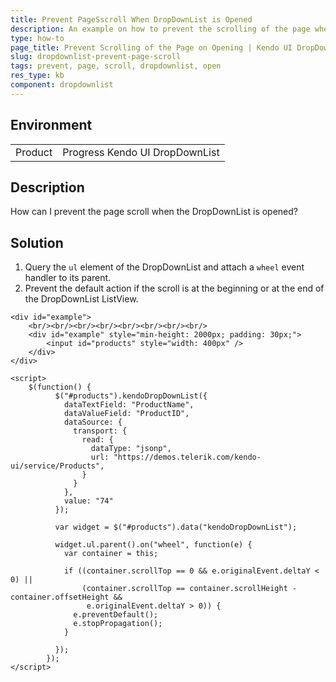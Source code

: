 ```yaml
---
title: Prevent PageSscroll When DropDownList is Opened
description: An example on how to prevent the scrolling of the page when the Kendo UI DropDownList is opened.
type: how-to
page_title: Prevent Scrolling of the Page on Opening | Kendo UI DropDownList for jQuery
slug: dropdownlist-prevent-page-scroll
tags: prevent, page, scroll, dropdownlist, open
res_type: kb
component: dropdownlist
---
```


## Environment

<table>
 <tr>
  <td>Product</td>
  <td>Progress Kendo UI DropDownList</td>
 </tr>
</table>

## Description

How can I prevent the page scroll when the DropDownList is opened?

## Solution

1. Query the `ul` element of the DropDownList and attach a `wheel` event handler to its parent.
1. Prevent the default action if the scroll is at the beginning or at the end of the DropDownList ListView.

```dojo
<div id="example">
    <br/><br/><br/><br/><br/><br/><br/><br/>
    <div id="example" style="min-height: 2000px; padding: 30px;">
        <input id="products" style="width: 400px" />
    </div>
</div>

<script>
    $(function() {
          $("#products").kendoDropDownList({
            dataTextField: "ProductName",
            dataValueField: "ProductID",
            dataSource: {
              transport: {
                read: {
                  dataType: "jsonp",
                  url: "https://demos.telerik.com/kendo-ui/service/Products",
                }
              }
            },
            value: "74"
          });

          var widget = $("#products").data("kendoDropDownList");

          widget.ul.parent().on("wheel", function(e) {
            var container = this;

            if ((container.scrollTop == 0 && e.originalEvent.deltaY < 0) ||
                (container.scrollTop == container.scrollHeight - container.offsetHeight &&
                 e.originalEvent.deltaY > 0)) {
              e.preventDefault();
              e.stopPropagation();
            }

          });
        });
</script>

```
